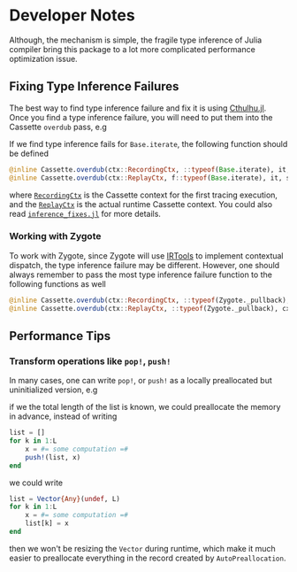 # Developer Notes

Although, the mechanism is simple, the fragile type inference of Julia compiler bring this package to a lot more complicated
performance optimization issue.

## Fixing Type Inference Failures
The best way to find type inference failure and fix it is using [Cthulhu.jl](https://github.com/JuliaDebug/Cthulhu.jl). Once you find a type inference failure, you will need to put them into the Cassette `overdub` pass, e.g

If we find type inference fails for `Base.iterate`, the following function should be defined

```julia
@inline Cassette.overdub(ctx::RecordingCtx, ::typeof(Base.iterate), it, st) = iterate(it, st)
@inline Cassette.overdub(ctx::ReplayCtx, f::typeof(Base.iterate), it, st) = iterate(it, st)
```

where [`RecordingCtx`](@ref) is the Cassette context for the first tracing execution, and the [`ReplayCtx`](@ref) is the actual
runtime Cassette context. You could also read [`inference_fixes.jl`]() for more details.

### Working with Zygote
To work with Zygote, since Zygote will use [IRTools](https://github.com/MikeInnes/IRTools.jl) to implement contextual dispatch,
the type inference failure may be different. However, one should always remember to pass the most type inference failure function to the following functions as well

```julia
@inline Cassette.overdub(ctx::RecordingCtx, ::typeof(Zygote._pullback), cx::Zygote.AContext, ::typeof(Base.iterate), it, st) = Zygote._pullback(cx, Base.iterate, it, st)
@inline Cassette.overdub(ctx::ReplayCtx, ::typeof(Zygote._pullback), cx::Zygote.AContext, ::typeof(Base.iterate), it, st) = Zygote._pullback(cx, Base.iterate, it, st)
```

## Performance Tips

### Transform operations like `pop!`, `push!`

In many cases, one can write `pop!`, or `push!` as a locally preallocated but uninitialized version, e.g

if we the total length of the list is known, we could preallocate the memory in advance, instead of writing

```julia
list = []
for k in 1:L
    x = #= some computation =#
    push!(list, x)
end
```

we could write

```julia
list = Vector{Any}(undef, L)
for k in 1:L
    x = #= some computation =#
    list[k] = x
end
```

then we won't be resizing the `Vector` during runtime, which make it much easier to preallocate everything in the record created
by `AutoPreallocation`.
